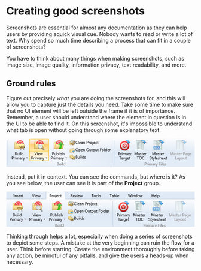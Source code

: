 Creating good screenshots
=========================

Screenshots are essential
for almost any documentation as they can help users by
providing aquick visual cue. Nobody wants to read or write a lot of
text. Why spend so much time describing a process that can fit in a
couple of screenshots?

You have to think about many things when making screenshots, such as
image size, image quality, information privacy, text readability, and
more.

Ground rules
------------

Figure out precisely *what* you are doing the screenshots for, and this
will allow you to capture just the details you need. Take some time to
make sure that no UI element will be left outside the frame if it is of
importance. Remember, a user should understand where the element in
question is in the UI to be able to find it. On this screenshot,
it's impossible to understand what tab is open without going through
some explanatory text.

![](Resources/Images/inter1.jpg)

Instead, put it in context. You can see the commands, but where is it?
As you see below, the user can see it is part of the
**Project** group.

![](Resources/Images/inter2.jpg)

Thinking through helps a lot, especially when doing a series of
screenshots to depict some steps. A mistake at the very beginning can
ruin the flow for a user. Think before starting. Create the
environment thoroughly before taking any action, be mindful of any
pitfalls, and give the users a heads-up when necessary.
